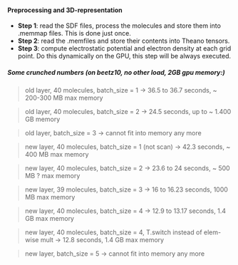 #### Preprocessing and 3D-representation

* **Step 1**: read the SDF files, process the molecules and store them into .memmap files. This is done just once.
* **Step 2**: read the .memfiles and store their contents into Theano tensors.
* **Step 3**: compute electrostatic potential and electron density at each grid point. Do this dynamically on the GPU,
this step will be always executed.


##### Some crunched numbers (on beetz10, no other load, 2GB gpu memory:)
> old layer, 40 molecules, batch_size = 1 -> 36.5 to 36.7 seconds, ~ 200-300 MB max memory

> old layer, 40 molecules, batch_size = 2 -> 24.5 seconds, up to ~ 1.400 GB memory

> old layer, batch_size = 3 -> cannot fit into memory any more

> new layer, 40 molecules, batch_size = 1 (not scan) -> 42.3 seconds, ~ 400 MB max memory

> new layer, 40 molecules, batch_size = 2 -> 23.6 to 24 seconds, ~ 500 MB ? max memory

> new layer, 39 molecules, batch_size = 3 -> 16 to 16.23 seconds, 1000 MB max memory

> new layer, 40 molecules, batch_size = 4 -> 12.9 to 13.17 seconds, 1.4 GB max memory

> new layer, 40 molecules, batch_size = 4, T.switch instead of elem-wise mult -> 12.8 seconds, 1.4 GB max memory

> new layer, batch_size = 5 -> cannot fit into memory any more

